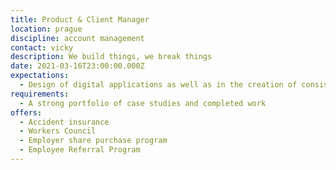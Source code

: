 ```yaml
---
title: Product & Client Manager
location: prague
discipline: account management
contact: vicky
description: We build things, we break things
date: 2021-03-16T23:00:00.000Z
expectations:
  - Design of digital applications as well as in the creation of consistent design systems.
requirements:
  - A strong portfolio of case studies and completed work
offers:
  - Accident insurance
  - Workers Council
  - Employer share purchase program
  - Employee Referral Program
---
```

